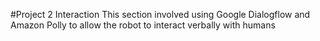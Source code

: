 #Project 2 Interaction
This section involved using Google Dialogflow and Amazon Polly to allow the robot to interact verbally with humans
